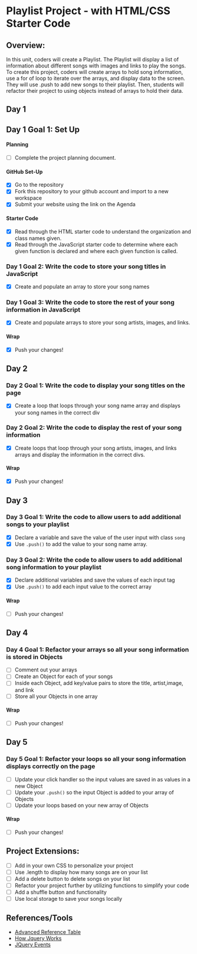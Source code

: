 # Playlist Project - with HTML/CSS Starter Code

## Overview:

In this unit, coders will create a Playlist. The Playlist will display a list of information about different songs with images and links to play the songs. To create this project, coders will create arrays to hold song information, use a for of loop to iterate over the arrays, and display data to the screen. They will use .push to add new songs to their playlist. Then, students will refactor their project to using objects instead of arrays to hold their data.

## Day 1

## Day 1 Goal 1: Set Up

#### Planning

- [ ] Complete the project planning document.

#### GitHub Set-Up

- [x] Go to the repository
- [x] Fork this repository to your github account and import to a new workspace
- [x] Submit your website using the link on the Agenda

#### Starter Code

- [x] Read through the HTML starter code to understand the organization and class names given.
- [x] Read through the JavaScript starter code to determine where each given function is declared and where each given function is called.

### Day 1 Goal 2: Write the code to store your song titles in JavaScript

- [x] Create and populate an array to store your song names

### Day 1 Goal 3: Write the code to store the rest of your song information in JavaScript

- [x] Create and populate arrays to store your song artists, images, and links.

#### Wrap

- [x] Push your changes!

## Day 2

### Day 2 Goal 1: Write the code to display your song titles on the page

- [x] Create a loop that loops through your song name array and displays your song names in the correct div

### Day 2 Goal 2: Write the code to display the rest of your song information

- [x] Create loops that loop through your song artists, images, and links arrays and display the information in the correct divs.

#### Wrap

- [x] Push your changes!

## Day 3

### Day 3 Goal 1: Write the code to allow users to add additional songs to your playlist

- [x] Declare a variable and save the value of the user input with class `song`
- [x] Use `.push()` to add the value to your song name array.

### Day 3 Goal 2: Write the code to allow users to add additional song information to your playlist

- [x] Declare additional variables and save the values of each input tag
- [x] Use `.push()` to add each input value to the correct array

#### Wrap

- [ ] Push your changes!

## Day 4

### Day 4 Goal 1: Refactor your arrays so all your song information is stored in Objects

- [ ] Comment out your arrays
- [ ] Create an Object for each of your songs
- [ ] Inside each Object, add key/value pairs to store the title, artist,image, and link
- [ ] Store all your Objects in one array

#### Wrap

- [ ] Push your changes!

## Day 5

### Day 5 Goal 1: Refactor your loops so all your song information displays correctly on the page

- [ ] Update your click handler so the input values are saved in as values in a new Object
- [ ] Update your `.push()` so the input Object is added to your array of Objects
- [ ] Update your loops based on your new array of Objects

#### Wrap

- [ ] Push your changes!

## Project Extensions:

- [ ] Add in your own CSS to personalize your project
- [ ] Use .length to display how many songs are on your list
- [ ] Add a delete button to delete songs on your list
- [ ] Refactor your project further by utilizing functions to simplify your code
- [ ] Add a shuffle button and functionality
- [ ] Use local storage to save your songs locally

## References/Tools

- [Advanced Reference Table](https://docs.google.com/document/d/1SElvLDvtVOoYZJyR5XbCQJWbSTxyChDiQkz7n3c63Go/preview)
- [How Jquery Works](http://learn.jquery.com/about-jquery/how-jquery-works/)
- [JQuery Events](http://api.jquery.com/category/events/)
